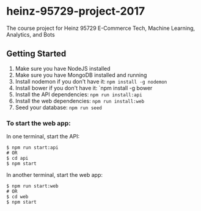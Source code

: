 # heinz-95729-project-2017
The course project for Heinz 95729 E-Commerce Tech, Machine Learning, Analytics, and Bots

## Getting Started

1. Make sure you have NodeJS installed
1. Make sure you have MongoDB installed and running
1. Install nodemon if you don't have it: `npm install -g nodemon`
1. Install bower if you don't have it: `npm install -g bower
1. Install the API dependencies: `npm run install:api`
1. Install the web dependencies: `npm run install:web`
1. Seed your database: `npm run seed`

### To start the web app:
In one terminal, start the API:

```Shell
$ npm run start:api
# OR
$ cd api
$ npm start
```

In another terminal, start the web app:
```Shell
$ npm run start:web
# OR
$ cd web
$ npm start
```
